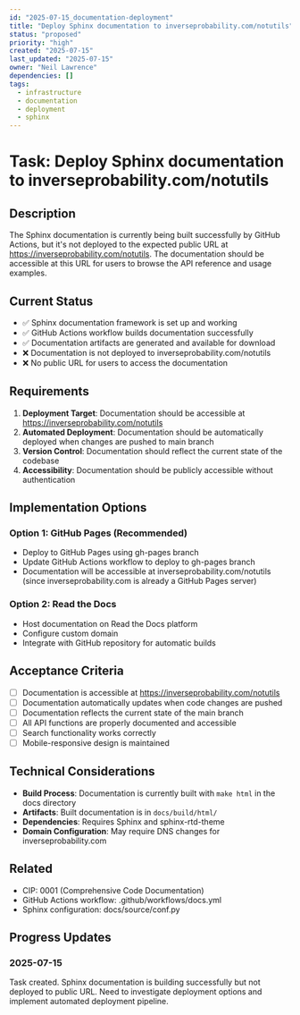 ```yaml
---
id: "2025-07-15_documentation-deployment"
title: "Deploy Sphinx documentation to inverseprobability.com/notutils"
status: "proposed"
priority: "high"
created: "2025-07-15"
last_updated: "2025-07-15"
owner: "Neil Lawrence"
dependencies: []
tags:
  - infrastructure
  - documentation
  - deployment
  - sphinx
---
```


# Task: Deploy Sphinx documentation to inverseprobability.com/notutils

## Description

The Sphinx documentation is currently being built successfully by GitHub Actions, but it's not deployed to the expected public URL at https://inverseprobability.com/notutils. The documentation should be accessible at this URL for users to browse the API reference and usage examples.

## Current Status

- ✅ Sphinx documentation framework is set up and working
- ✅ GitHub Actions workflow builds documentation successfully
- ✅ Documentation artifacts are generated and available for download
- ❌ Documentation is not deployed to inverseprobability.com/notutils
- ❌ No public URL for users to access the documentation

## Requirements

1. **Deployment Target**: Documentation should be accessible at https://inverseprobability.com/notutils
2. **Automated Deployment**: Documentation should be automatically deployed when changes are pushed to main branch
3. **Version Control**: Documentation should reflect the current state of the codebase
4. **Accessibility**: Documentation should be publicly accessible without authentication

## Implementation Options

### Option 1: GitHub Pages (Recommended)
- Deploy to GitHub Pages using gh-pages branch
- Update GitHub Actions workflow to deploy to gh-pages branch
- Documentation will be accessible at inverseprobability.com/notutils (since inverseprobability.com is already a GitHub Pages server)

### Option 2: Read the Docs
- Host documentation on Read the Docs platform
- Configure custom domain
- Integrate with GitHub repository for automatic builds

## Acceptance Criteria

- [ ] Documentation is accessible at https://inverseprobability.com/notutils
- [ ] Documentation automatically updates when code changes are pushed
- [ ] Documentation reflects the current state of the main branch
- [ ] All API functions are properly documented and accessible
- [ ] Search functionality works correctly
- [ ] Mobile-responsive design is maintained

## Technical Considerations

- **Build Process**: Documentation is currently built with `make html` in the docs directory
- **Artifacts**: Built documentation is in `docs/build/html/`
- **Dependencies**: Requires Sphinx and sphinx-rtd-theme
- **Domain Configuration**: May require DNS changes for inverseprobability.com

## Related

- CIP: 0001 (Comprehensive Code Documentation)
- GitHub Actions workflow: .github/workflows/docs.yml
- Sphinx configuration: docs/source/conf.py

## Progress Updates

### 2025-07-15
Task created. Sphinx documentation is building successfully but not deployed to public URL. Need to investigate deployment options and implement automated deployment pipeline. 